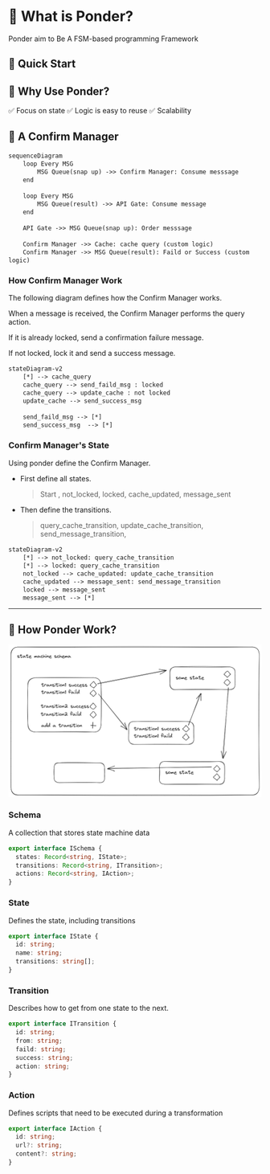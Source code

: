 # 🤔 What is Ponder?

Ponder aim to Be A FSM-based programming Framework

## 🚀 Quick Start

## 🥸 Why Use Ponder?

✅ Focus on state
✅ Logic is easy to reuse
✅ Scalability

## 📓 A Confirm Manager

```mermaid
sequenceDiagram
    loop Every MSG
        MSG Queue(snap up) ->> Confirm Manager: Consume messsage
    end

    loop Every MSG
        MSG Queue(result) ->> API Gate: Consume message
    end

    API Gate ->> MSG Queue(snap up): Order messsage

    Confirm Manager ->> Cache: cache query (custom logic)
    Confirm Manager ->> MSG Queue(result): Faild or Success (custom logic)
```

### How Confirm Manager Work

The following diagram defines how the Confirm Manager works.

When a message is received, the Confirm Manager performs the query action.

If it is already locked, send a confirmation failure message.

If not locked, lock it and send a success message.

```mermaid
stateDiagram-v2
    [*] --> cache_query
    cache_query --> send_faild_msg : locked
    cache_query --> update_cache : not locked
    update_cache --> send_success_msg

    send_faild_msg --> [*]
    send_success_msg  --> [*]
```

### Confirm Manager's State

Using ponder define the Confirm Manager.

- First define all states.

  > Start , not_locked, locked, cache_updated, message_sent

- Then define the transitions.

  > query_cache_transition, update_cache_transition, send_message_transition,

```mermaid
stateDiagram-v2
    [*] --> not_locked: query_cache_transition
    [*] --> locked: query_cache_transition
    not_locked --> cache_updated: update_cache_transition
    cache_updated --> message_sent: send_message_transition
    locked --> message_sent
    message_sent --> [*]
```

---

## 🔑 How Ponder Work?

![Alt text](./docs/schema.excalidraw.png)

### Schema

A collection that stores state machine data

```ts
export interface ISchema {
  states: Record<string, IState>;
  transitions: Record<string, ITransition>;
  actions: Record<string, IAction>;
}
```

### State

Defines the state, including transitions

```ts
export interface IState {
  id: string;
  name: string;
  transitions: string[];
}
```

### Transition

Describes how to get from one state to the next.

```ts
export interface ITransition {
  id: string;
  from: string;
  faild: string;
  success: string;
  action: string;
}
```

### Action

Defines scripts that need to be executed during a transformation

```ts
export interface IAction {
  id: string;
  url?: string;
  content?: string;
}
```
